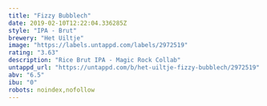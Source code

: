 ```yaml
---
title: "Fizzy Bubblech"
date: 2019-02-10T12:22:04.336285Z
style: "IPA - Brut"
brewery: "Het Uiltje"
image: "https://labels.untappd.com/labels/2972519"
rating: "3.63"
description: "Rice Brut IPA - Magic Rock Collab"
untappd_url: "https://untappd.com/b/het-uiltje-fizzy-bubblech/2972519"
abv: "6.5"
ibu: "0"
robots: noindex,nofollow
---
```

